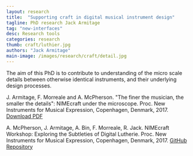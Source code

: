 ```yaml
---
layout: research
title:  "Supporting craft in digital musical instrument design"
tagline: PhD research Jack Armitage
tag: "new-interfaces"
desc: Research tools
categories: research
thumb: craft/luthier.jpg
authors: "Jack Armitage"
main-image: /images/research/craft/detail.jpg
---
```


The aim of this PhD is to contribute to understanding of the micro scale details between otherwise identical instruments, and their underlying design processes.

J. Armitage, F. Morreale and A. McPherson. "The finer the musician, the smaller the details": NIMEcraft under the microscope. Proc. New Instruments for Musical Expression, Copenhagen, Denmark, 2017. [Download PDF](https://github.com/jarmitage/jarmitage.github.io/raw/master/work/2017/2017_Armitage_NIMEcraft.pdf)

A. McPherson, J. Armitage, A. Bin, F. Morreale, R. Jack. NIMEcraft Workshop: Exploring the Subtleties of Digital Lutherie. Proc. New Instruments for Musical Expression, Copenhagen, Denmark, 2017. [GitHub Repository](https://github.com/augmentedinstrumentslab/nimecraftworkshop)